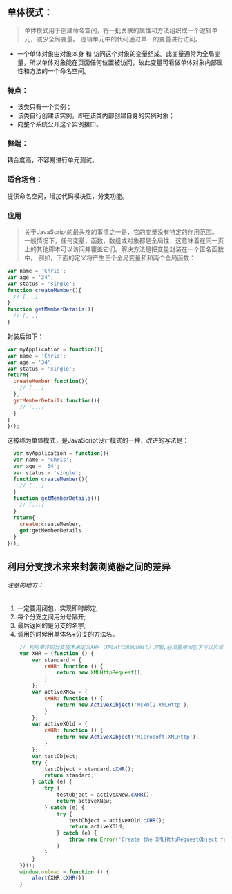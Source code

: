 ## 单体模式：
>单体模式用于创建命名空间，将一批关联的属性和方法组织成一个逻辑单元，减少全局变量。
逻辑单元中的代码通过单一的变量进行访问。

* 一个单体对象由对象本身 和 访问这个对象的变量组成。此变量通常为全局变量，所以单体对象能在页面任何位置被访问，故此变量可看做单体对象内部属性和方法的一个命名空间。

### 特点：
* 该类只有一个实例；
* 该类自行创建该实例，即在该类内部创建自身的实例对象；
*  向整个系统公开这个实例接口。

### 弊端：
耦合度高，不容易进行单元测试。

### 适合场合：
提供命名空间，增加代码模块性，分支功能。

### 应用

>关于JavaScript的最头疼的事情之一是，它的变量没有特定的作用范围。 一般情况下，任何变量，函数，数组或对象都是全局性，这意味着在同一页上的其他脚本可以访问并覆盖它们。解决方法是把变量封装在一个匿名函数中。 例如，下面的定义将产生三个全局变量和和两个全局函数：

```javascript
var name = 'Chris';
var age = '34';
var status = 'single';
function createMember(){
  // [...]
}
function getMemberDetails(){
  // [...]
} 
```
封装后如下： 

  ```javascript
  var myApplication = function(){
  var name = 'Chris';
  var age = '34';
  var status = 'single';
  return{
    createMember:function(){
      // [...]
    },
    getMemberDetails:function(){
      // [...]
    }
  }
}();
```
这被称为单体模式，是JavaScript设计模式的一种，改进的写法是：  
```javascript
  var myApplication = function(){
  var name = 'Chris';
  var age = '34';
  var status = 'single';
  function createMember(){
    // [...]
  }
  function getMemberDetails(){
    // [...]
  }
  return{
    create:createMember,
    get:getMemberDetails
  }
}();
```

## 利用分支技术来来封装浏览器之间的差异
 ###### 注意的地方：
1. 一定要用闭包，实现即时绑定;
2. 每个分支之间用分号隔开;
3. 最后返回的是分支的名字;
4. 调用的时候用单体名+分支的方法名。

```javascript
    // 利用单体的分支技术来定义XHR（XMLHttpRequest）对象,必须要用闭包才可以实现
    var XHR = (function () {
        var standard = {
            cXHR: function () {
                return new XMLHttpRequest();
            }
        };
        var activeXNew = {
            cXHR: function () {
                return new ActiveXObject('Msxml2.XMLHttp');
            }
        };
        var activeXOld = {
            cXHR: function () {
                return new ActiveXObject('Microsoft.XMLHttp');
            }
        };
        var testObject;
        try {
            testObject = standard.cXHR();
            return standard;
        } catch (e) {
            try {
                testObject = activeXNew.cXHR();
                return activeXNew;
            } catch (e) {
                try {
                    testObject = activeXOld.cXHR();
                    return activeXOld;
                } catch (e) {
                    throw new Error('Create the XMLHttpRequestObject failed!');
                }
            }
        }
    })();
    window.onload = function () {
        alert(XHR.cXHR());
    }
```

